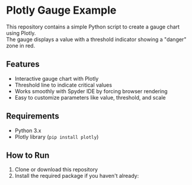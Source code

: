 # Plotly Gauge Example

This repository contains a simple Python script to create a gauge chart using Plotly.  
The gauge displays a value with a threshold indicator showing a "danger" zone in red.

## Features

- Interactive gauge chart with Plotly
- Threshold line to indicate critical values
- Works smoothly with Spyder IDE by forcing browser rendering
- Easy to customize parameters like value, threshold, and scale

## Requirements

- Python 3.x
- Plotly library (`pip install plotly`)

## How to Run

1. Clone or download this repository
2. Install the required package if you haven't already:
